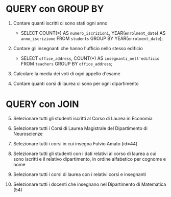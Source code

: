 # QUERY con GROUP BY
1. Contare quanti iscritti ci sono stati ogni anno
    - SELECT COUNT(*) AS `numero_iscrizioni`, YEAR(`enrolment_date`) AS `anno_iscrizione` FROM `students` GROUP BY YEAR(`enrolment_date`);    
2. Contare gli insegnanti che hanno l'ufficio nello stesso edificio
    - SELECT `office_address`, COUNT(*) AS `insegnanti_nell'edificio` FROM `teachers` GROUP BY `office_address`; 
3. Calcolare la media dei voti di ogni appello d'esame

4. Contare quanti corsi di laurea ci sono per ogni dipartimento


# QUERY con JOIN
5. Selezionare tutti gli studenti iscritti al Corso di Laurea in Economia

6. Selezionare tutti i Corsi di Laurea Magistrale del Dipartimento di
Neuroscienze

7. Selezionare tutti i corsi in cui insegna Fulvio Amato (id=44)

8. Selezionare tutti gli studenti con i dati relativi al corso di laurea a cui
sono iscritti e il relativo dipartimento, in ordine alfabetico per cognome e
nome

9. Selezionare tutti i corsi di laurea con i relativi corsi e insegnanti

10. Selezionare tutti i docenti che insegnano nel Dipartimento di
Matematica (54)


